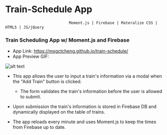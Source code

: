 # Train-Schedule App
                                Moment.js | Firebase | Materalize CSS | HTML5 | JS/jQuery
### Train Scheduling App w/ Moment.js and Firebase
* App Link: https://msgctcheng.github.io/train-schedule/
* App Preview GIF:

![alt text](https://media.giphy.com/media/3ov9jTWYbrIKxWJC7u/giphy.gif)

* This app allows  the user to input a train's information via a modal when the "Add Train" button is clicked.
    * The form validates the train's information before the user is allowed to submit. 

* Upon submission the train's information is stored in Firebase DB and dynamically displayed on the table of trains.

* The app reloads every minute and uses Moment.js to keep the times from Firebase up to date. 